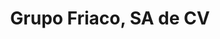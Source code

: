 ---
title: "Grupo Friaco, SA de CV"
url: /venustiano-carranza/grupo-friaco-sa-de-cv/
shop: Metzgerei
---
